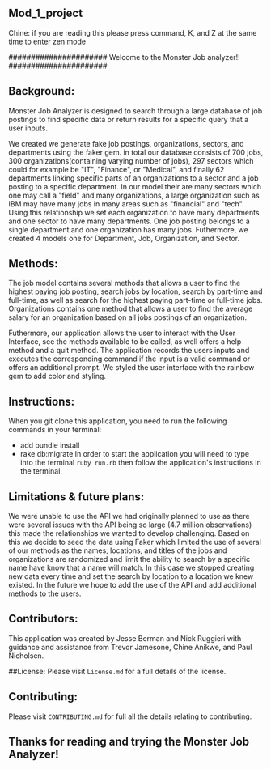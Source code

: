 ## Mod_1_project
Chine: if you are reading this please press command, K, and Z at the same time to enter zen mode

######################   Welcome to the Monster Job analyzer!!   ######################


## Background:
Monster Job Analyzer is designed to search through a large database of job postings to find specific data or return results for a specific query that a user inputs. 
       
We created we generate fake job postings, organizations, sectors, and departments using the faker gem.
in total our database consists of 700 jobs, 300 organizations(containing varying number of jobs), 297 sectors which could for example be "IT", "Finance", or "Medical", and finally 62 departments linking specific
parts of an organizations to a sector and a job posting to a specific department. In our model their are many sectors which one may call a "field" and many organizations, a large organization such as IBM may have many jobs in many areas such as "financial" and "tech". Using this relationship we set each organization to have many departments and one sector to have many departments. One job posting belongs to a single department and one organization has many jobs. Futhermore, we created 4 models one for Department, Job, Organization, and Sector. 

## Methods:

The job model contains several methods that allows a user to find the highest paying job posting, search jobs by location, search by part-time and full-time, as well as search for the highest paying part-time or full-time jobs. 
Organizations contains one method that allows a user to find the average salary for an organization based on all jobs postings of an organization. 

Futhermore, our application allows the user to interact with the User Interface, see the methods available to be called, as well offers a help method and a quit method. The application records the users inputs and executes the corresponding command if the input is a valid command or  offers an additional prompt. We styled the user interface with the rainbow gem to add color and styling. 
    
## Instructions:
When you git clone this application, you need to run the following commands in your terminal:
- add bundle install
- rake db:migrate 
In order to start the application you will need to type into the terminal `ruby run.rb` then follow the application's instructions in the terminal. 

## Limitations & future plans:

We were unable to use the API we had originally planned to use as there were several issues with the API being so large (4.7 million observations) this made the relationships we wanted to develop challenging. Based on this we decide to seed the data using Faker which limited the use of several of our methods as the names, locations, and  titles of the jobs and organizations are randomized and limit the ability to search by a specific name have know that a name will match. In this case we stopped creating new data every time and set the search by location to a location we knew existed. In the future we hope to add the use of the API and add additional methods to the users. 

## Contributors:
This application was created by Jesse Berman and Nick Ruggieri with guidance and assistance from Trevor Jamesone, Chine Anikwe, and Paul Nicholsen.

##License:
Please visit `License.md` for a full details of the license. 

## Contributing:
Please visit `CONTRIBUTING.md` for full all the details relating to contributing. 
## Thanks for reading and trying the Monster Job Analyzer!







    

    



